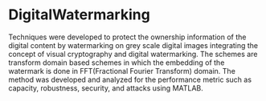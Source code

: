 # DigitalWatermarking
Techniques were developed to protect the ownership
information of the digital content by watermarking on grey scale digital images integrating the concept of visual
cryptography and digital watermarking. The schemes are transform domain based schemes in which the
embedding of the watermark is done in FFT(Fractional Fourier Transform) domain. The method was developed
and analyzed for the performance metric such as capacity, robustness, security, and attacks using MATLAB.
